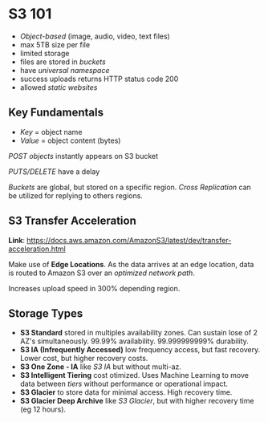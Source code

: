 # S3 101

- *Object-based* (image, audio, video, text files)
- max 5TB size per file
- limited storage
- files are stored in *buckets*
- have *universal namespace*
- success uploads returns HTTP status code 200 
- allowed *static websites*

## Key Fundamentals

- *Key* = object name
- *Value* = object content (bytes)

*POST objects* instantly appears on S3 bucket

*PUTS/DELETE* have a delay

*Buckets* are global, but stored on a specific region. *Cross Replication*
can be utilized for replying to others regions.


## S3 Transfer Acceleration

**Link**: https://docs.aws.amazon.com/AmazonS3/latest/dev/transfer-acceleration.html

Make use of **Edge Locations**. As the data arrives at an edge location, data is routed to Amazon S3 over an *optimized network path*.

Increases upload speed in 300% depending region.



## Storage Types

- **S3 Standard** stored in multiples availability zones. Can sustain lose of 2 AZ's simultaneously. 99.99% availability. 99.999999999% durability.
- **S3 IA (Infrequently Accessed)** low frequency access, but fast recovery. Lower cost, but higher recovery costs.
- **S3 One Zone - IA** like *S3 IA* but without multi-az.
- **S3 Intelligent Tiering** cost otimized. Uses Machine Learning to move data between *tiers* without performance or operational impact.
- **S3 Glacier** to store data for minimal access. High recovery time.
- **S3 Glacier Deep Archive** like *S3 Glacier*, but with higher recovery time (eg 12 hours).


